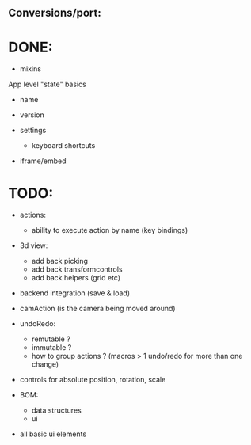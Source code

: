 Conversions/port:
-----------------

DONE:
=====
- mixins
	

App level "state" basics
- name
- version
- settings
  - keyboard shortcuts 

- iframe/embed


TODO:
=====
- actions:
  - ability to execute action by name (key bindings)

- 3d view:
  - add back picking
  - add back transformcontrols
  - add back helpers (grid etc)


- backend integration (save & load)

- camAction (is the camera being moved around)

- undoRedo:
  - remutable ?
  - immutable ?
  - how to group actions ? (macros > 1 undo/redo for more than one change)

- controls for absolute position, rotation, scale

- BOM:
  - data structures
  - ui 


- all basic ui elements


  